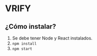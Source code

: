 
# VRIFY

## ¿Cómo instalar?

1. Se debe tener Node y React instalados.
2. ```npm install```
3. ```npm start```
